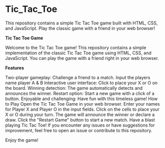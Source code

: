 # Tic_Tac_Toe
This repository contains a simple Tic Tac Toe game built with HTML, CSS, and JavaScript. Play the classic game with a friend in your web browser!

**Tic Tac Toe Game**

Welcome to the Tic Tac Toe game! This repository contains a simple implementation of the classic Tic Tac Toe game using HTML, CSS, and JavaScript. You can play the game with a friend right in your web browser.

**Features**

Two-player gameplay: Challenge a friend to a match.
Input the players name player A & B
Interactive user interface: Click to place your X or O on the board.
Winning detection: The game automatically detects and announces the winner.
Restart option: Start a new game with a click of a button.
Enjoyable and challenging: Have fun with this timeless game!
How to Play
Open the Tic Tac Toe Game in your web browser.
Enter your names for Player X and Player O in the input fields.
Click on the cells to place your X or O during your turn.
The game will announce the winner or declare a draw.
Click the "Restart Game" button to start a new match.
Have a blast playing Tic Tac Toe! If you encounter any issues or have suggestions for improvement, feel free to open an issue or contribute to this repository.


Enjoy the game!





